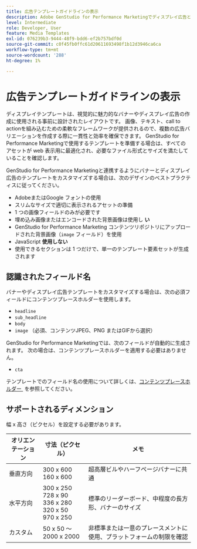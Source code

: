 ```yaml
---
title: 広告テンプレートガイドラインの表示
description: Adobe GenStudio for Performance Marketingでディスプレイ広告とバナーテンプレートを使用する際は、ベストプラクティスに従ってください。
level: Intermediate
role: Developer, User
feature: Media Templates
exl-id: 076239b3-9444-48f9-bdd6-ef2b757bdf0d
source-git-commit: c0f45fb0ffc61d20611693498f1b12d3946ca6ca
workflow-type: tm+mt
source-wordcount: '288'
ht-degree: 1%

---
```


# 広告テンプレートガイドラインの表示

ディスプレイテンプレートは、視覚的に魅力的なバナーやディスプレイ広告の作成に使用される事前に設計されたレイアウトです。 画像、テキスト、call to actionを組み込むための柔軟なフレームワークが提供されるので、複数の広告バリエーションを作成する際に一貫性と効率を確保できます。 GenStudio for Performance Marketingで使用するテンプレートを準備する場合は、すべてのアセットが web 表示用に最適化され、必要なファイル形式とサイズを満たしていることを確認します。

GenStudio for Performance Marketingと連携するようにバナーとディスプレイ広告のテンプレートをカスタマイズする場合は、次のデザインのベストプラクティスに従ってください。

- AdobeまたはGoogle フォントの使用
- スリムなサイズで適切に表示されるアセットの準備
- 1 つの画像フィールドのみが必要です
- 埋め込み画像またはエンコードされた背景画像は使用し **い**
- GenStudio for Performance Marketing コンテンツリポジトリにアップロードされた背景画像（`image` フィールド）を使用
- JavaScript **使用しない**
- 使用できるセクションは 1 つだけで、単一のテンプレート要素セットが生成されます

## 認識されたフィールド名

バナーやディスプレイ広告テンプレートをカスタマイズする場合は、次の必須フィールドにコンテンツプレースホルダーを使用します。

- `headline`
- `sub_headline`
- `body`
- `image` （必須、コンテンツJPEG、PNG またはGIFから選択）

GenStudio for Performance Marketingでは、次のフィールドが自動的に生成されます。 次の場合は、コンテンツプレースホルダーを適用する必要はありません。

- `cta`

テンプレートでのフィールド名の使用について詳しくは、[&#x200B; コンテンツプレースホルダー &#x200B;](/help/user-guide/content/customize-template.md#content-placeholders) を参照してください。

## サポートされるディメンション

幅 x 高さ（ピクセル）を設定する必要があります。

| オリエンテーション | 寸法（ピクセル） | メモ |
|--------------|-------------------------------------------------------------|------------------------------------------------------------------|
| 垂直方向 | 300 x 600<br>160 x 600 | 超高層ビルやハーフページバナーに共通 |
| 水平方向 | 300 x 250<br>728 x 90<br>336 x 280<br>320 x 50<br>970 x 250 | 標準のリーダーボード、中程度の長方形、バナーのサイズ |
| カスタム | 50 x 50 ～ 2000 x 2000 | 非標準または一意のプレースメントに使用、プラットフォームの制限を確認 |

<!-- Potentially add an example

## Template example

+++Example: Display ad template

+++

-->
